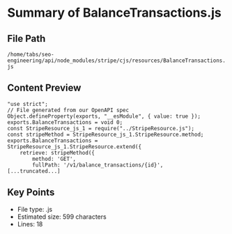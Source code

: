 # Summary of BalanceTransactions.js
  
## File Path
`/home/tabs/seo-engineering/api/node_modules/stripe/cjs/resources/BalanceTransactions.js`

## Content Preview
```
"use strict";
// File generated from our OpenAPI spec
Object.defineProperty(exports, "__esModule", { value: true });
exports.BalanceTransactions = void 0;
const StripeResource_js_1 = require("../StripeResource.js");
const stripeMethod = StripeResource_js_1.StripeResource.method;
exports.BalanceTransactions = StripeResource_js_1.StripeResource.extend({
    retrieve: stripeMethod({
        method: 'GET',
        fullPath: '/v1/balance_transactions/{id}',
[...truncated...]
```

## Key Points
- File type: .js
- Estimated size: 599 characters
- Lines: 18
